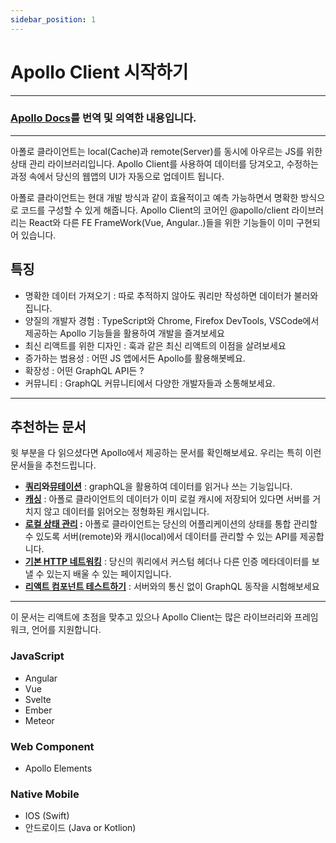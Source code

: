 ```yaml
---
sidebar_position: 1
---
```


# Apollo Client 시작하기

---

### [Apollo Docs](https://www.apollographql.com/docs/react/)를 번역 및 의역한 내용입니다.

---

아폴로 클라이언트는 local(Cache)과 remote(Server)를 동시에 아우르는 JS를 위한상태 관리 라이브러리입니다. Apollo Client를 사용하여 데이터를 당겨오고, 수정하는 과정 속에서 당신의 웹앱의 UI가 자동으로 업데이트 됩니다.

아폴로 클라이언트는 현대 개발 방식과 같이 효율적이고 예측 가능하면서 명확한 방식으로 코드를 구성할 수 있게 해줍니다. Apollo Client의 코어인 @apollo/client 라이브러리는 React와 다른 FE FrameWork(Vue, Angular..)들을 위한 기능들이 이미 구현되어 있습니다.

## 특징

-   명확한 데이터 가져오기 : 따로 추적하지 않아도 쿼리만 작성하면 데이터가 불러와집니다.
-   양질의 개발자 경험 : TypeScript와 Chrome, Firefox DevTools, VSCode에서 제공하는 Apollo 기능들을 활용하여 개발을 즐겨보세요
-   최신 리액트를 위한 디자인 : 훅과 같은 최신 리액트의 이점을 살려보세요
-   증가하는 범용성 : 어떤 JS 앱에서든 Apollo를 활용해봇베요.
-   확장성 : 어떤 GraphQL API든 ?
-   커뮤니티 : GraphQL 커뮤니티에서 다양한 개발자들과 소통해보세요.

---

## 추천하는 문서

윗 부분을 다 읽으셨다면 Apollo에서 제공하는 문서를 확인해보세요. 우리는 특히 이런 문서들을 추천드립니다.

-   **[쿼리](https://www.apollographql.com/docs/react/data/queries/)와[뮤테이션](https://www.apollographql.com/docs/react/data/mutations/)** : graphQL을 활용하여 데이터를 읽거나 쓰는 기능입니다.
-   **[캐싱](https://www.apollographql.com/docs/react/caching/overview/)** : 아폴로 클라이언트의 데이터가 이미 로컬 캐시에 저장되어 있다면 서버를 거치지 않고 데이터를 읽어오는 정형화된 캐시입니다.
-   **[로컬 상태 관리](https://www.apollographql.com/docs/react/local-state/local-state-management/) :** 아폴로 클라이언트는 당신의 어플리케이션의 상태를 통합 관리할 수 있도록 서버(remote)와 캐시(local)에서 데이터를 관리할 수 있는 API를 제공합니다.
-   **[기본 HTTP 네트워킹](https://www.apollographql.com/docs/react/networking/basic-http-networking/)** : 당신의 쿼리에서 커스텀 헤더나 다른 인증 메타데이터를 보낼 수 있는지 배울 수 있는 페이지입니다.
-   **[리액트 컴포넌트 테스트하기](https://www.apollographql.com/docs/react/development-testing/testing/)** : 서버와의 통신 없이 GraphQL 동작을 시험해보세요

---

이 문서는 리액트에 초점을 맞추고 있으나 Apollo Client는 많은 라이브러리와 프레임워크, 언어를 지원합니다.

### JavaScript

-   Angular
-   Vue
-   Svelte
-   Ember
-   Meteor

### Web Component

-   Apollo Elements

### Native Mobile

-   IOS (Swift)
-   안드로이드 (Java or Kotlion)
